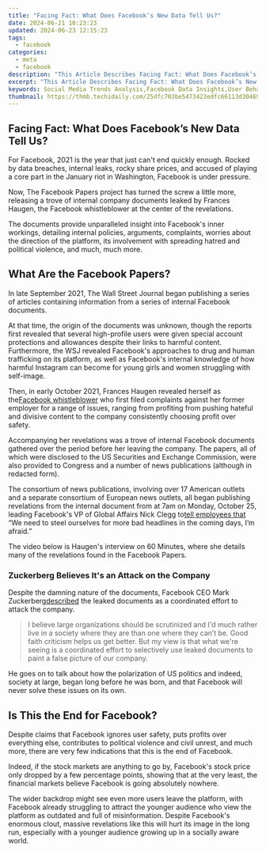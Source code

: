 ```yaml
---
title: "Facing Fact: What Does Facebook’s New Data Tell Us?"
date: 2024-06-21 10:23:23
updated: 2024-06-23 12:15:23
tags:
  - facebook
categories:
  - meta
  - facebook
description: "This Article Describes Facing Fact: What Does Facebook’s New Data Tell Us?"
excerpt: "This Article Describes Facing Fact: What Does Facebook’s New Data Tell Us?"
keywords: Social Media Trends Analysis,Facebook Data Insights,User Behavior Research,Digital Data Patterns,Social Networking Effects,Online Privacy Concerns,Social Media Impact Study
thumbnail: https://thmb.techidaily.com/25dfc703be5473423edfc66113d30469d26da4408f6261979d298982619597ae.jpg
---
```


## Facing Fact: What Does Facebook’s New Data Tell Us?

 For Facebook, 2021 is the year that just can't end quickly enough. Rocked by data breaches, internal leaks, rocky share prices, and accused of playing a core part in the January riot in Washington, Facebook is under pressure.

 Now, The Facebook Papers project has turned the screw a little more, releasing a trove of internal company documents leaked by Frances Haugen, the Facebook whistleblower at the center of the revelations.

 The documents provide unparalleled insight into Facebook's inner workings, detailing internal policies, arguments, complaints, worries about the direction of the platform, its involvement with spreading hatred and political violence, and much, much more.

## What Are the Facebook Papers?

 In late September 2021, The Wall Street Journal began publishing a series of articles containing information from a series of internal Facebook documents.

 At that time, the origin of the documents was unknown, though the reports first revealed that several high-profile users were given special account protections and allowances despite their links to harmful content. Furthermore, the WSJ revealed Facebook's approaches to drug and human trafficking on its platform, as well as Facebook's internal knowledge of how harmful Instagram can become for young girls and women struggling with self-image.

 Then, in early October 2021, Frances Haugen revealed herself as the[Facebook whistleblower](https://www.makeuseof.com/who-is-facebook-whistleblower-60-minutes-interview-claims/) who first filed complaints against her former employer for a range of issues, ranging from profiting from pushing hateful and divisive content to the company consistently choosing profit over safety.

 Accompanying her revelations was a trove of internal Facebook documents gathered over the period before her leaving the company. The papers, all of which were disclosed to the US Securities and Exchange Commission, were also provided to Congress and a number of news publications (although in redacted form).

 The consortium of news publications, involving over 17 American outlets and a separate consortium of European news outlets, all began publishing revelations from the internal document from at 7am on Monday, October 25, leading Facebook's VP of Global Affairs Nick Clegg to[tell employees that](https://www.makeuseof.com/facebook-is-expecting-more-bad-headlines/) “We need to steel ourselves for more bad headlines in the coming days, I’m afraid.”

 The video below is Haugen's interview on 60 Minutes, where she details many of the revelations found in the Facebook Papers.

### Zuckerberg Believes It's an Attack on the Company

 Despite the damning nature of the documents, Facebook CEO Mark Zuckerberg[described](https://s21.q4cdn.com/399680738/files/doc%5Ffinancials/2021/q3/FB-Q3-2021-Earnings-Call-Transcript.pdf) the leaked documents as a coordinated effort to attack the company.

> I believe large organizations should be scrutinized and I'd much rather live in a society where they are than one where they can’t be. Good faith criticism helps us get better. But my view is that what we're seeing is a coordinated effort to selectively use leaked documents to paint a false picture of our company.

 He goes on to talk about how the polarization of US politics and indeed, society at large, began long before he was born, and that Facebook will never solve these issues on its own.

## Is This the End for Facebook?

 Despite claims that Facebook ignores user safety, puts profits over everything else, contributes to political violence and civil unrest, and much more, there are very few indications that this is the end of Facebook.

 Indeed, if the stock markets are anything to go by, Facebook's stock price only dropped by a few percentage points, showing that at the very least, the financial markets believe Facebook is going absolutely nowhere.

 The wider backdrop might see even more users leave the platform, with Facebook already struggling to attract the younger audience who view the platform as outdated and full of misinformation. Despite Facebook's enormous clout, massive revelations like this will hurt its image in the long run, especially with a younger audience growing up in a socially aware world.


<ins class="adsbygoogle"
     style="display:block"
     data-ad-format="autorelaxed"
     data-ad-client="ca-pub-7571918770474297"
     data-ad-slot="1223367746"></ins>



<ins class="adsbygoogle"
     style="display:block"
     data-ad-client="ca-pub-7571918770474297"
     data-ad-slot="8358498916"
     data-ad-format="auto"
     data-full-width-responsive="true"></ins>
